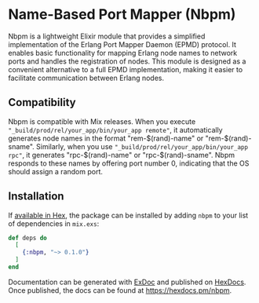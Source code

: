 # Name-Based Port Mapper (Nbpm)

Nbpm is a lightweight Elixir module that provides a simplified implementation of the Erlang Port Mapper Daemon (EPMD) protocol. It enables basic functionality for mapping Erlang node names to network ports and handles the registration of nodes. This module is designed as a convenient alternative to a full EPMD implementation, making it easier to facilitate communication between Erlang nodes.

## Compatibility
Nbpm is compatible with Mix releases. When you execute `"_build/prod/rel/your_app/bin/your_app remote"`, it automatically generates node names in the format "rem-$(rand)-name" or "rem-$(rand)-sname". Similarly, when you use `"_build/prod/rel/your_app/bin/your_app rpc"`, it generates "rpc-$(rand)-name" or "rpc-$(rand)-sname". Nbpm responds to these names by offering port number 0, indicating that the OS should assign a random port.

## Installation

If [available in Hex](https://hex.pm/docs/publish), the package can be installed
by adding `nbpm` to your list of dependencies in `mix.exs`:

```elixir
def deps do
  [
    {:nbpm, "~> 0.1.0"}
  ]
end
```

Documentation can be generated with [ExDoc](https://github.com/elixir-lang/ex_doc)
and published on [HexDocs](https://hexdocs.pm). Once published, the docs can
be found at <https://hexdocs.pm/nbpm>.

